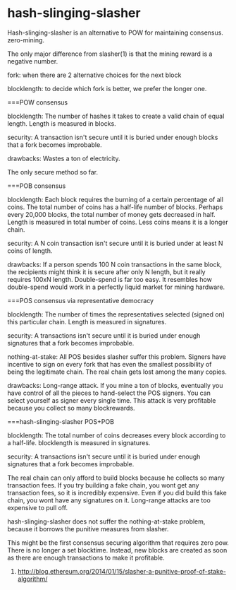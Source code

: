 hash-slinging-slasher
=====================

Hash-slinging-slasher is an alternative to POW for maintaining consensus. zero-mining.

The only major difference from slasher(1) is that the mining reward is a negative number.

fork: when there are 2 alternative choices for the next block

blocklength: to decide which fork is better, we prefer the longer one.

===POW consensus

blocklength: The number of hashes it takes to create a valid chain of equal length. Length is measured in blocks.

security: A transaction isn't secure until it is buried under enough blocks that a fork becomes improbable.

drawbacks: Wastes a ton of electricity.

The only secure method so far.

===POB consensus

blocklength: Each block requires the burning of a certain percentage of all coins. The total number of coins has a half-life number of blocks. Perhaps every 20,000 blocks, the total number of money gets decreased in half. Length is measured in total number of coins. Less coins means it is a longer chain.

security: A N coin transaction isn't secure until it is buried under at least N coins of length.

drawbacks: If a person spends 100 N coin transactions in the same block, the recipients might think it is secure after only N length, but it really requires 100xN length. Double-spend is far too easy. It resembles how double-spend would work in a perfectly liquid market for mining hardware.

===POS consensus via representative democracy

blocklength: The number of times the representatives selected (signed on) this particular chain. Length is measured in signatures.

security: A transactions isn't secure until it is buried under enough signatures that a fork becomes improbable.

nothing-at-stake: All POS besides slasher suffer this problem. Signers have incentive to sign on every fork that has even the smallest possibility of being the legitimate chain. The real chain gets lost among the many copies.

drawbacks: Long-range attack. If you mine a ton of blocks, eventually you have control of all the pieces to hand-select the POS signers. You can select yourself as signer every single time. This attack is very profitable because you collect so many blockrewards.

===hash-slinging-slasher POS+POB

blocklength: The total number of coins decreases every block according to a half-life. blocklength is measured in signatures.

security: A transactions isn't secure until it is buried under enough signatures that a fork becomes improbable.

The real chain can only afford to build blocks because he collects so many transaction fees. If you try building a fake chain, you wont get any transaction fees, so it is incredibly expensive. Even if you did build this fake chain, you wont have any signatures on it. Long-range attacks are too expensive to pull off.

hash-slinging-slasher does not suffer the nothing-at-stake problem, because it borrows the punitive measures from slasher.

This might be the first consensus securing algorithm that requires zero pow. There is no longer a set blocktime. Instead, new blocks are created as soon as there are enough transactions to make it profitable.


1) http://blog.ethereum.org/2014/01/15/slasher-a-punitive-proof-of-stake-algorithm/